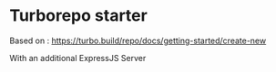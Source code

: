 # Turborepo starter

Based on : https://turbo.build/repo/docs/getting-started/create-new

With an additional ExpressJS Server
